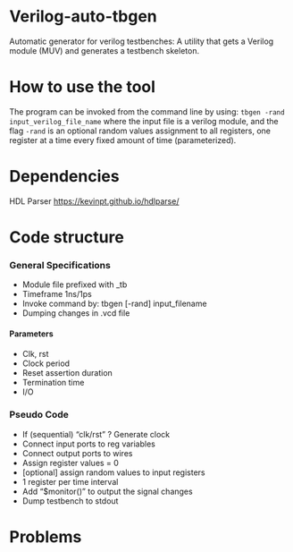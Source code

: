 # Verilog-auto-tbgen
Automatic generator for verilog testbenches: A utility that gets a Verilog module (MUV) and generates a testbench skeleton.



# How to use the tool
The program can be invoked from the command line by using:
```tbgen -rand input_verilog_file_name```
where the input file is a verilog module, and the flag ```-rand``` is an optional random values assignment to all registers, one register at a
time every fixed amount of time (parameterized). 


# Dependencies
HDL Parser https://kevinpt.github.io/hdlparse/


# Code structure
### General Specifications
- Module file prefixed with _tb
- Timeframe 1ns/1ps
- Invoke command by: tbgen [-rand] input_filename
- Dumping changes in .vcd file


#### Parameters
- Clk, rst
- Clock period
- Reset assertion duration
- Termination time
- I/O



### Pseudo Code
- If (sequential) “clk/rst” ? Generate clock 
- Connect input ports to reg variables
- Connect output ports to wires
- Assign register values = 0
- [optional] assign random values to input registers
- 1 register per time interval
- Add “$monitor()” to output the signal changes
- Dump testbench to stdout



# Problems

